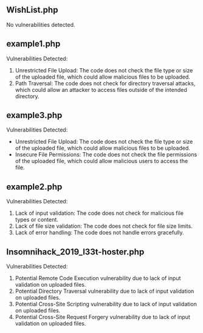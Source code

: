 ## WishList.php
No vulnerabilities detected.

## example1.php
Vulnerabilities Detected:
1. Unrestricted File Upload: The code does not check the file type or size of the uploaded file, which could allow malicious files to be uploaded.
2. Path Traversal: The code does not check for directory traversal attacks, which could allow an attacker to access files outside of the intended directory.

## example3.php
Vulnerabilities Detected:
- Unrestricted File Upload: The code does not check the file type or size of the uploaded file, which could allow malicious files to be uploaded.
- Insecure File Permissions: The code does not check the file permissions of the uploaded file, which could allow malicious users to access the file.

## example2.php
Vulnerabilities Detected:
1. Lack of input validation: The code does not check for malicious file types or content.
2. Lack of file size validation: The code does not check for file size limits.
3. Lack of error handling: The code does not handle errors gracefully.

## Insomnihack_2019_l33t-hoster.php
Vulnerabilities Detected:
1. Potential Remote Code Execution vulnerability due to lack of input validation on uploaded files.
2. Potential Directory Traversal vulnerability due to lack of input validation on uploaded files.
3. Potential Cross-Site Scripting vulnerability due to lack of input validation on uploaded files.
4. Potential Cross-Site Request Forgery vulnerability due to lack of input validation on uploaded files.


